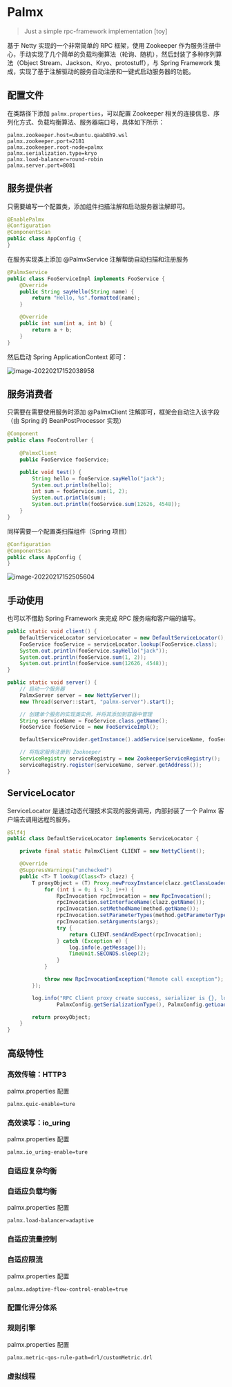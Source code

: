 # Palmx

> Just a simple rpc-framework implementation [toy]

基于 Netty 实现的一个非常简单的 RPC 框架，使用 Zookeeper 作为服务注册中心，手动实现了几个简单的负载均衡算法（轮询、随机），然后封装了多种序列算法（Object Stream、Jackson、Kryo、protostuff），与 Spring Framework 集成，实现了基于注解驱动的服务自动注册和一键式启动服务器的功能。

## 配置文件
在类路径下添加 `palmx.properties`，可以配置 Zookeeper 相关的连接信息、序列化方式、负载均衡算法、服务器端口号，具体如下所示：

```properties
palmx.zookeeper.host=ubuntu.qaab8h9.wsl
palmx.zookeeper.port=2181
palmx.zookeeper.root-node=palmx
palmx.serialization.type=kryo
palmx.load-balancer=round-robin
palmx.server.port=8081
```

## 服务提供者

只需要编写一个配置类，添加组件扫描注解和启动服务器注解即可。
```java
@EnablePalmx
@Configuration
@ComponentScan
public class AppConfig {
}
```

在服务实现类上添加 @PalmxService 注解帮助自动扫描和注册服务
```java
@PalmxService
public class FooServiceImpl implements FooService {
    @Override
    public String sayHello(String name) {
        return "Hello, %s".formatted(name);
    }

    @Override
    public int sum(int a, int b) {
        return a + b;
    }
}
```
然后启动 Spring ApplicationContext 即可：



![image-20220217152038958](https://yec-dev.oss-cn-guangzhou.aliyuncs.com/image-20220217152038958.png)



## 服务消费者

只需要在需要使用服务时添加 @PalmxClient 注解即可，框架会自动注入该字段（由 Spring 的 BeanPostProcessor 实现）

```java
@Component
public class FooController {
    
    @PalmxClient
    public FooService fooService;

    public void test() {
        String hello = fooService.sayHello("jack");
        System.out.println(hello);
        int sum = fooService.sum(1, 2);
        System.out.println(sum);
        System.out.println(fooService.sum(12626, 4548));
    }
}
```

同样需要一个配置类扫描组件（Spring 项目）

```java
@Configuration
@ComponentScan
public class AppConfig {
}
```

![image-20220217152505604](https://yec-dev.oss-cn-guangzhou.aliyuncs.com/image-20220217152505604.png)



## 手动使用

也可以不借助 Spring Framework 来完成 RPC 服务端和客户端的编写。

```java
public static void client() {
    DefaultServiceLocator serviceLocator = new DefaultServiceLocator();
    FooService fooService = serviceLocator.lookup(FooService.class);
    System.out.println(fooService.sayHello("jack"));
    System.out.println(fooService.sum(1, 2));
    System.out.println(fooService.sum(12626, 4548));
}

public static void server() {
    // 启动一个服务器
    PalmxServer server = new NettyServer();
    new Thread(server::start, "palmx-server").start();

    // 创建单个服务的实现类实例，并将其添加到容器中管理
    String serviceName = FooService.class.getName();
    FooService fooService = new FooServiceImpl();

    DefaultServiceProvider.getInstance().addService(serviceName, fooService);

    // 将指定服务注册到 Zookeeper
    ServiceRegistry serviceRegistry = new ZookeeperServiceRegistry();
    serviceRegistry.register(serviceName, server.getAddress());
}
```

## ServiceLocator

ServiceLocator 是通过动态代理技术实现的服务调用，内部封装了一个 Palmx 客户端去调用远程的服务。

```java
@Slf4j
public class DefaultServiceLocator implements ServiceLocator {

    private final static PalmxClient CLIENT = new NettyClient();

    @Override
    @SuppressWarnings("unchecked")
    public <T> T lookup(Class<T> clazz) {
        T proxyObject = (T) Proxy.newProxyInstance(clazz.getClassLoader(), new Class[]{clazz}, (proxy, method, args) -> {
            for (int i = 0; i < 3; i++) {
                RpcInvocation rpcInvocation = new RpcInvocation();
                rpcInvocation.setInterfaceName(clazz.getName());
                rpcInvocation.setMethodName(method.getName());
                rpcInvocation.setParameterTypes(method.getParameterTypes());
                rpcInvocation.setArguments(args);
                try {
                    return CLIENT.sendAndExpect(rpcInvocation);
                } catch (Exception e) {
                    log.info(e.getMessage());
                    TimeUnit.SECONDS.sleep(2);
                }
            }

            throw new RpcInvocationException("Remote call exception");
        });

        log.info("RPC Client proxy create success, serializer is {}, load balancer is {}",
                PalmxConfig.getSerializationType(), PalmxConfig.getLoadBalanceType());

        return proxyObject;
    }
}
```


## 高级特性

### 

### 高效传输：HTTP3

palmx.properties 配置

```properties
palmx.quic-enable=ture
```



### 高效读写：io_uring

palmx.properties 配置

```properties
palmx.io_uring-enable=ture
```





### 自适应复杂均衡

### 自适应负载均衡

palmx.properties 配置

```properties
palmx.load-balancer=adaptive
```



### 自适应流量控制

### 自适应限流

palmx.properties 配置

```properties
palmx.adaptive-flow-control-enable=true
```





### 配置化评分体系

### 规则引擎

palmx.properties 配置

```properties
palmx.metric-qos-rule-path=drl/customMetric.drl
```





### 虚拟线程
